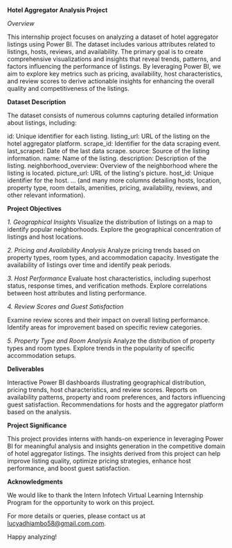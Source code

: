 **Hotel Aggregator Analysis Project**

*Overview*

This internship project focuses on analyzing a dataset of hotel aggregator listings using Power BI. The dataset includes various attributes related to listings, hosts, reviews, and availability. The primary goal is to create comprehensive visualizations and insights that reveal trends, patterns, and factors influencing the performance of listings. By leveraging Power BI, we aim to explore key metrics such as pricing, availability, host characteristics, and review scores to derive actionable insights for enhancing the overall quality and competitiveness of the listings.


**Dataset Description**

The dataset consists of numerous columns capturing detailed information about listings, including:


id: Unique identifier for each listing.
listing_url: URL of the listing on the hotel aggregator platform.
scrape_id: Identifier for the data scraping event.
last_scraped: Date of the last data scrape.
source: Source of the listing information.
name: Name of the listing.
description: Description of the listing.
neighborhood_overview: Overview of the neighborhood where the listing is located.
picture_url: URL of the listing's picture.
host_id: Unique identifier for the host.
... (and many more columns detailing hosts, location, property type, room details, amenities, pricing, availability, reviews, and other relevant information).


**Project Objectives**

_1. Geographical Insights_
Visualize the distribution of listings on a map to identify popular neighborhoods.
Explore the geographical concentration of listings and host locations.

_2. Pricing and Availability Analysis_
Analyze pricing trends based on property types, room types, and accommodation capacity.
Investigate the availability of listings over time and identify peak periods.

_3. Host Performance_
Evaluate host characteristics, including superhost status, response times, and verification methods.
Explore correlations between host attributes and listing performance.

_4. Review Scores and Guest Satisfaction_

Examine review scores and their impact on overall listing performance.
Identify areas for improvement based on specific review categories.

_5. Property Type and Room Analysis_
Analyze the distribution of property types and room types.
Explore trends in the popularity of specific accommodation setups.

**Deliverables**

Interactive Power BI dashboards illustrating geographical distribution, pricing trends, host characteristics, and review scores.
Reports on availability patterns, property and room preferences, and factors influencing guest satisfaction.
Recommendations for hosts and the aggregator platform based on the analysis.

**Project Significance**

This project provides interns with hands-on experience in leveraging Power BI for meaningful analysis and insights generation in the competitive domain of hotel aggregator listings. The insights derived from this project can help improve listing quality, optimize pricing strategies, enhance host performance, and boost guest satisfaction.


**Acknowledgments**

We would like to thank the Intern Infotech Virtual Learning Internship Program for the opportunity to work on this project.


For more details or queries, please contact us at lucyadhiambo58@gmail.com.com.

Happy analyzing!
